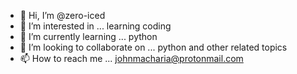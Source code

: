 - 👋 Hi, I’m @zero-iced
- 👀 I’m interested in ... learning coding
- 🌱 I’m currently learning ... python
- 💞️ I’m looking to collaborate on ... python and other related topics
- 📫 How to reach me ... johnmacharia@protonmail.com

<!---
zero-iced/zero-iced is a ✨ special ✨ repository because its `README.md` (this file) appears on your GitHub profile.
You can click the Preview link to take a look at your changes.
--->
